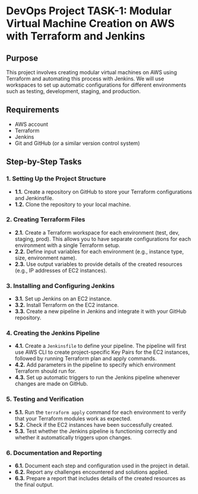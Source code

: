# DevOps Project TASK-1: Modular Virtual Machine Creation on AWS with Terraform and Jenkins

## Purpose
This project involves creating modular virtual machines on AWS using Terraform and automating this process with Jenkins. We will use workspaces to set up automatic configurations for different environments such as testing, development, staging, and production.

## Requirements
- AWS account
- Terraform
- Jenkins
- Git and GitHub (or a similar version control system)

## Step-by-Step Tasks

### 1. Setting Up the Project Structure
- **1.1.** Create a repository on GitHub to store your Terraform configurations and Jenkinsfile.
- **1.2.** Clone the repository to your local machine.

### 2. Creating Terraform Files
- **2.1.** Create a Terraform workspace for each environment (test, dev, staging, prod). This allows you to have separate configurations for each environment with a single Terraform setup.
- **2.2.** Define input variables for each environment (e.g., instance type, size, environment name).
- **2.3.** Use output variables to provide details of the created resources (e.g., IP addresses of EC2 instances).

### 3. Installing and Configuring Jenkins
- **3.1.** Set up Jenkins on an EC2 instance.
- **3.2.** Install Terraform on the EC2 instance.
- **3.3.** Create a new pipeline in Jenkins and integrate it with your GitHub repository.

### 4. Creating the Jenkins Pipeline
- **4.1.** Create a `Jenkinsfile` to define your pipeline. The pipeline will first use AWS CLI to create project-specific Key Pairs for the EC2 instances, followed by running Terraform plan and apply commands.
- **4.2.** Add parameters in the pipeline to specify which environment Terraform should run for.
- **4.3.** Set up automatic triggers to run the Jenkins pipeline whenever changes are made on GitHub.

### 5. Testing and Verification
- **5.1.** Run the `terraform apply` command for each environment to verify that your Terraform modules work as expected.
- **5.2.** Check if the EC2 instances have been successfully created.
- **5.3.** Test whether the Jenkins pipeline is functioning correctly and whether it automatically triggers upon changes.

### 6. Documentation and Reporting
- **6.1.** Document each step and configuration used in the project in detail.
- **6.2.** Report any challenges encountered and solutions applied.
- **6.3.** Prepare a report that includes details of the created resources as the final output.
